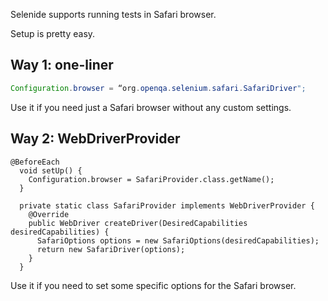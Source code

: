 Selenide supports running tests in Safari browser.

Setup is pretty easy.

## Way 1: one-liner

```java
Configuration.browser = “org.openqa.selenium.safari.SafariDriver";
```

Use it if you need just a Safari browser without any custom settings.


## Way 2: WebDriverProvider

```
@BeforeEach
  void setUp() {
    Configuration.browser = SafariProvider.class.getName();
  }

  private static class SafariProvider implements WebDriverProvider {
    @Override
    public WebDriver createDriver(DesiredCapabilities desiredCapabilities) {
      SafariOptions options = new SafariOptions(desiredCapabilities);
      return new SafariDriver(options);
    }
  }
```

Use it if you need to set some specific options for the Safari browser.
